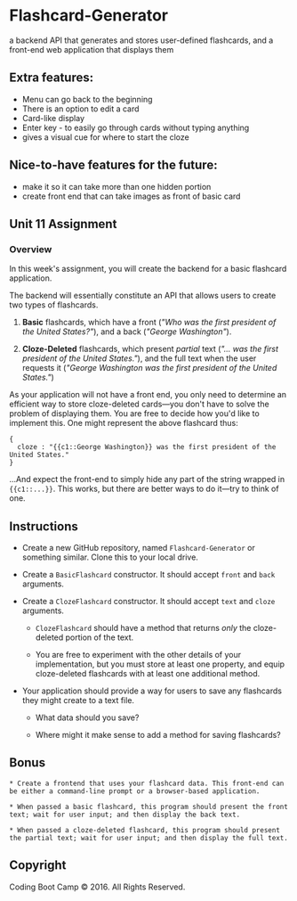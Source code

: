 # Flashcard-Generator
a backend API that generates and stores user-defined flashcards, and a front-end web application that displays them

## Extra features:
 * Menu can go back to the beginning
 * There is an option to edit a card
 * Card-like display
 * Enter key - to easily go through cards without typing anything
 * gives a visual cue for where to start the cloze

## Nice-to-have features for the future:
 * make it so it can take more than one hidden portion
 * create front end that can take images as front of basic card


## Unit 11 Assignment

### Overview

In this week's assignment, you will create the backend for a basic flashcard application.

The backend will essentially constitute an API that allows users to create two types of flashcards.

1. **Basic** flashcards, which have a front (*"Who was the first president of the United States?"*), and a back (*"George Washington"*).

2. **Cloze-Deleted** flashcards, which present *partial* text (*"... was the first president of the United States."*), and the full text when the user requests it (*"George Washington was the first president of the United States."*)

As your application will not have a front end, you only need to determine an efficient way to store cloze-deleted cards&mdash;you don't have to solve the problem of displaying them. You are free to decide how you'd like to implement this. One might represent the above flashcard thus:

```
{
  cloze : "{{c1::George Washington}} was the first president of the United States."
}
```

...And expect the front-end to simply hide any part of the string wrapped in `{{c1::...}}`. This works, but there are better ways to do it&mdash;try to think of one.

## Instructions

* Create a new GitHub repository, named `Flashcard-Generator` or something similar. Clone this to your local drive.

* Create a `BasicFlashcard` constructor. It should accept `front` and `back` arguments.

* Create a `ClozeFlashcard` constructor. It should accept `text` and `cloze` arguments.

    * `ClozeFlashcard` should have a method that returns *only* the cloze-deleted portion of the text.

    * You are free to experiment with the other details of your implementation, but you must store at least one property, and equip cloze-deleted flashcards with at least one additional method.

* Your application should provide a way for users to save any flashcards they might create to a text file.

    * What data should you save?

    * Where might it make sense to add a method for saving flashcards?

## Bonus
    * Create a frontend that uses your flashcard data. This front-end can be either a command-line prompt or a browser-based application.

    * When passed a basic flashcard, this program should present the front text; wait for user input; and then display the back text.

    * When passed a cloze-deleted flashcard, this program should present the partial text; wait for user input; and then display the full text.

## Copyright

Coding Boot Camp &copy; 2016. All Rights Reserved.